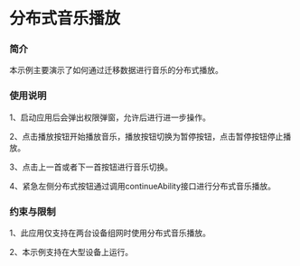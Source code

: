 # 分布式音乐播放

### 简介

本示例主要演示了如何通过迁移数据进行音乐的分布式播放。

### 使用说明

1、启动应用后会弹出权限弹窗，允许后进行进一步操作。

2、点击播放按钮开始播放音乐，播放按钮切换为暂停按钮，点击暂停按钮停止播放。

3、点击上一首或者下一首按钮进行音乐切换。

4、紧急左侧分布式按钮通过调用continueAbility接口进行分布式音乐播放。

### 约束与限制

1、此应用仅支持在两台设备组网时使用分布式音乐播放。

2、本示例支持在大型设备上运行。
